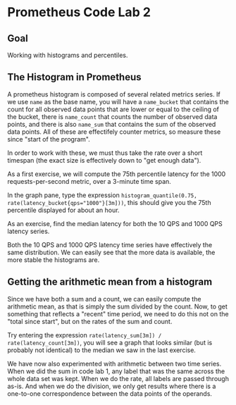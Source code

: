 # Prometheus Code Lab 2

## Goal

Working with histograms and percentiles.

## The Histogram in Prometheus

A prometheus histogram is composed of several related metrics series. If we use `name` as the base name, you will have a `name_bucket` that contains the count for all observed data points that are lower or equal to the ceiling of the bucket, there is `name_count` that counts the number of observed data points, and there is also `name_sum` that contains the sum of the observed data points. All of these are effectifely counter metrics, so measure these since "start of the program".

In order to work with these, we must thus take the rate over a short timespan (the exact size is effectively down to "get enough data").

As a first exercise, we will compute the 75th percentile latency for the 1000 requests-per-second metric, over a 3-minute time span.

In the graph pane, type the expression `histogram_quantile(0.75, rate(latency_bucket{qps="1000"}[3m]))`, this should give you the 75th percentile displayed for about an hour.

As an exercise, find the median latency for both the 10 QPS and 1000 QPS latency series.

Both the 10 QPS and 1000 QPS latency time series have effectively the same distribution. We can easily see that the more data is available, the more stable the histograms are.

## Getting the arithmetic mean from a histogram

Since we have both a sum and a count, we can easily compute the arithmetic mean, as that is simply the sum divided by the count. Now, to get something that reflects a "recent" time period, we need to do this not on the "total since start", but on the rates of the sum and count.

Try entering the expression `rate(latency_sum[3m]) / rate(latency_count[3m])`, you will see a graph that looks similar (but is probably not identical) to the median we saw in the last exercise.

We have now also experimented with arithmetic between two time series. When we did the sum in code lab 1, any label that was the same across the whole data set was kept. When we do the rate, all labels are passed through as-is. And when we do the division, we only get results where there is a one-to-one correspondence between the data points of the operands.

